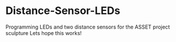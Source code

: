 # Distance-Sensor-LEDs
Programming LEDs and two distance sensors for the ASSET project sculpture
Lets hope this works!
